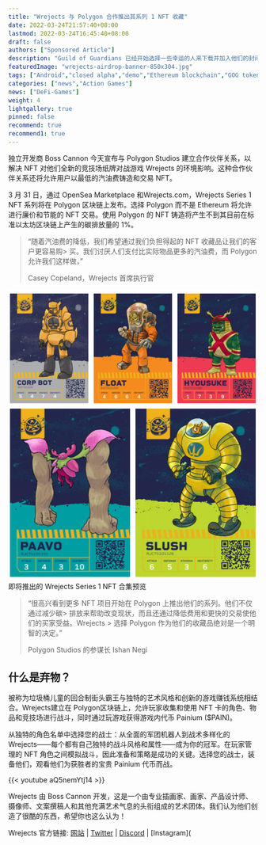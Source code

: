 ```yaml
---
title: "Wrejects 与 Polygon 合作推出其系列 1 NFT 收藏"
date: 2022-03-24T21:57:40+08:00
lastmod: 2022-03-24T16:45:40+08:00
draft: false
authors: ["Sponsored Article"]
description: "Guild of Guardians 已经开始选择一些幸运的人来下载并加入他们的封闭 Alpha 版。电子邮件到达收件箱，其中包含下载链接、游戏指南以及提供访问官方“pre-alpha 演示”的特殊代码。"
featuredImage: "wrejects-airdrop-banner-850x304.jpg"
tags: ["Android","closed alpha","demo","Ethereum blockchain","GOG token","Guild of Guardians","mobile games"]
categories: ["news","Action Games"]
news: ["DeFi-Games"]
weight: 4
lightgallery: true
pinned: false
recommend: true
recommend1: true
---
```

独立开发商 Boss Cannon 今天宣布与 Polygon Studios 建立合作伙伴关系，以解决 NFT 对他们全新的竞技场纸牌对战游戏 Wrejects 的环境影响。这种合作伙伴关系还将允许用户以最低的汽油费铸造和交易 NFT。

<!--more-->

3 月 31 日，通过 OpenSea Marketplace 和Wrejects.com，Wrejects Series 1 NFT 系列将在 Polygon 区块链上发布。选择 Polygon 而不是 Ethereum 将允许进行廉价和节能的 NFT 交易。使用 Polygon 的 NFT 铸造将产生不到其目前在标准以太坊区块链上产生的碳排放量的 1%。

> “随着汽油费的降低，我们希望通过我们负担得起的 NFT 收藏品让我们的客户更容易购> 买。我们讨厌人们支付比实际物品更多的汽油费，而 Polygon 允许我们这样做，”
>
> Casey Copeland，Wrejects 首席执行官

![A preview of the upcoming Wrejects Series 1 NFT Collection](20220325131249.png)
即将推出的 Wrejects Series 1 NFT 合集预览

> “很高兴看到更多 NFT 项目开始在 Polygon 上推出他们的系列。他们不仅通过减少碳> 排放来帮助改变现状，而且还通过降低费用和更快的交易使他们的买家受益。Wrejects > 选择 Polygon 作为他们的收藏品绝对是一个明智的决定。”
>
> Polygon Studios 的参谋长 Ishan Negi

## 什么是弃物？

被称为垃圾桶儿童的回合制街头霸王与独特的艺术风格和创新的游戏赚钱系统相结合。Wrejects建立在 Polygon区块链上，允许玩家收集和使用 NFT 卡的角色、物品和竞技场进行战斗，同时通过玩游戏获得游戏内代币 Painium ($PAIN)。

从独特的角色名单中选择您的战士：从全面的军团机器人到战术多样化的 Wrejects——每个都有自己独特的战斗风格和属性——成为你的冠军。在玩家管理的 NFT 角色之间模拟战斗，因此准备和策略是成功的关键。选择您的战士，装备他们，观看他们为获胜者的宝贵 Painium 代币而战。

{{< youtube aQ5nemYtj14 >}}

Wrejects 由 Boss Cannon 开发，这是一个由专业插画家、画家、产品设计师、摄像师、文案撰稿人和其他充满艺术气息的头衔组成的艺术团体。我们认为他们创造了很酷的东西，希望你也这么认为！

Wrejects 官方链接: [网站](http://www.wrejects.com/) | [Twitter](https://twitter.com/wrejectsgame) | [Discord](https://discord.com/invite/fbE25Cz3jk) | [Instagram](